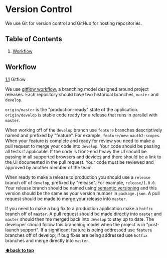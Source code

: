 # Version Control

We use Git for version control and GitHub for hosting repositories.

## Table of Contents
1. [Workflow](#workflow)

## Workflow

<a name="workflow"></a><a name="1.1"></a>
[1.1](#workflow) Gitflow

We use [gitflow workflow](http://nvie.com/posts/a-successful-git-branching-model/), a branching model designed around project releases. Each repository should have two historical branches, `master` and `develop`.

`origin/master` is the "production-ready" state of the application. `origin/develop` is stable code ready for a release that runs in parallel with `master`.

When working off of the `develop` branch use `feature` branches descriptively named and prefixed by "feature". For example, `feature/new-oauth2-scopes`. When your feature is complete and ready for review you need to make a pull request to merge your code into `develop`. Your code should be passing all tests if applicable. If the code is front-end heavy the UI should be passing in all supported browsers and devices and there should be a link to the UI documented in the pull request. Your code must be reviewed and approved by another member of the team.

When ready to make a release to production you should use a `release` branch off of `develop`, prefixed by "release". For example, `release/1.0.0`. Your release branch should be named using [semantic versioning](http://semver.org/) and this version should be the same as your version number in `package.json`. A pull request should be made to merge your release into `master`.

If you need to make a bug fix to a production application make a `hotfix` branch off of `master`. A pull request should be made directly into `master` and `master` should then me merged back into `develop` to stay up to date. The developer should follow this branching model when the project is in "post-launch support". If a significant feature is being addressed use `feature` branches off of develop; if bug fixes are being addressed use `hotfix` branches and merge directly into `master`.

**[⬆back to top](#table-of-contents)**
